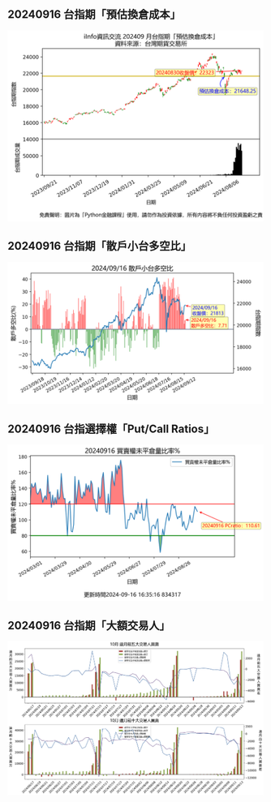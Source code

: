 ## 20240916 台指期「預估換倉成本」
![](images/txfcost.png)

## 20240916 台指期「散戶小台多空比」
![](images/bbiri.png)

## 20240916 台指選擇權「Put/Call Ratios」
![](images/pcratio.png)

## 20240916 台指期「大額交易人」
![](images/blocktrade.png)


